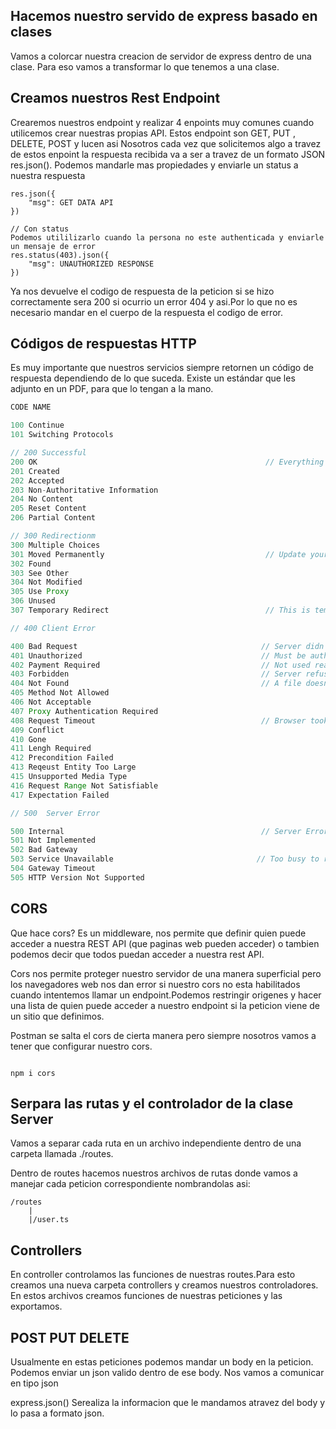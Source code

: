 ## Hacemos nuestro servido de express basado en clases

Vamos a colorcar nuestra creacion de servidor de express dentro de una clase.
Para eso vamos a transformar lo que tenemos a una clase.

## Creamos nuestros Rest Endpoint

Crearemos nuestros endpoint y realizar 4 enpoints muy comunes cuando utilicemos crear nuestras propias API.
Estos endpoint son GET, PUT , DELETE, POST y lucen asi
Nosotros cada vez que solicitemos algo a travez de estos enpoint la respuesta recibida va a ser a travez de un formato JSON res.json().
Podemos mandarle mas propiedades y enviarle un status a nuestra respuesta

```
res.json({
    "msg": GET DATA API
})

// Con status
Podemos utililizarlo cuando la persona no este authenticada y enviarle un mensaje de error
res.status(403).json({
    "msg": UNAUTHORIZED RESPONSE
})

```

Ya nos devuelve el codigo de respuesta de la peticion si se hizo correctamente sera 200 si ocurrio un error 404 y asi.Por lo que no es necesario mandar en el cuerpo de la respuesta el codigo de error.

## Códigos de respuestas HTTP

Es muy importante que nuestros servicios siempre retornen un código de respuesta dependiendo de lo que suceda. Existe un estándar que les adjunto en un PDF, para que lo tengan a la mano.

```javascript
CODE NAME

100 Continue
101 Switching Protocols

// 200 Successful
200 OK                                                   // Everything is normal
201 Created
202 Accepted
203 Non-Authoritative Information
204 No Content
205 Reset Content
206 Partial Content

// 300 Redirectionm
300 Multiple Choices
301 Moved Permanently                                    // Update your URL, this has moved for good.
302 Found
303 See Other
304 Not Modified
305 Use Proxy
306 Unused
307 Temporary Redirect                                   // This is temporarly moved, don't update your bookmarks.

// 400 Client Error

400 Bad Request                                         // Server didn't understand the URL you gave it.
401 Unauthorized                                        // Must be authenticated
402 Payment Required                                    // Not used really
403 Forbidden                                           // Server refuses to give you a file, authentication won't help
404 Not Found                                           // A file doesn't exist at that address
405 Method Not Allowed
406 Not Acceptable
407 Proxy Authentication Required
408 Request Timeout                                     // Browser took too long to request something
409 Conflict
410 Gone
411 Lengh Required
412 Precondition Failed
413 Reqeust Entity Too Large
415 Unsupported Media Type
416 Request Range Not Satisfiable
417 Expectation Failed

// 500  Server Error

500 Internal                                            // Server Error Something on the server didn't work right.
501 Not Implemented
502 Bad Gateway
503 Service Unavailable                                // Too busy to respond to a client
504 Gateway Timeout
505 HTTP Version Not Supported

```

## CORS

Que hace cors?
Es un middleware, nos permite que definir quien puede acceder a nuestra REST API (que paginas web pueden acceder) o tambien podemos decir que todos puedan acceder a nuestra rest API.

Cors nos permite proteger nuestro servidor de una manera superficial pero los navegadores web nos dan error si nuestro cors no esta habilitados cuando intentemos llamar un endpoint.Podemos restringir origenes y hacer una lista de quien puede acceder a nuestro endpoint si la peticion viene de un sitio que definimos.

Postman se salta el cors de cierta manera pero siempre nosotros vamos a tener que configurar nuestro cors.

```

npm i cors

```

## Serpara las rutas y el controlador de la clase Server

Vamos a separar cada ruta en un archivo independiente dentro de una carpeta llamada ./routes.

Dentro de routes hacemos nuestros archivos de rutas donde vamos a manejar cada peticion correspondiente nombrandolas asi:

```
/routes
    |
    |/user.ts
```

## Controllers

En controller controlamos las funciones de nuestras routes.Para esto creamos una nueva carpeta controllers y creamos nuestros controladores.
En estos archivos creamos funciones de nuestras peticiones y las exportamos.

## POST PUT DELETE

Usualmente en estas peticiones podemos mandar un body en la peticion.
Podemos enviar un json valido dentro de ese body.
Nos vamos a comunicar en tipo json

express.json() Serealiza la informacion que le mandamos atravez del body y lo pasa a formato json.
